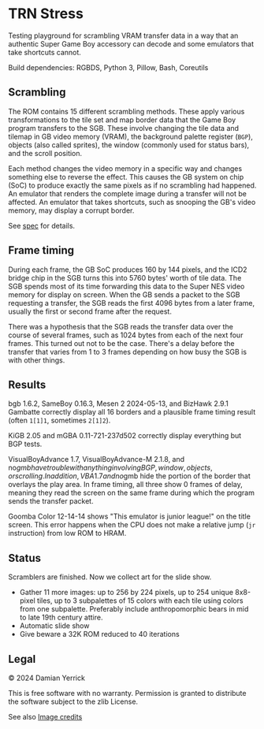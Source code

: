 TRN Stress
==========

Testing playground for scrambling VRAM transfer data in a way that
an authentic Super Game Boy accessory can decode and some emulators
that take shortcuts cannot.

Build dependencies: RGBDS, Python 3, Pillow, Bash, Coreutils

Scrambling
----------

The ROM contains 15 different scrambling methods.  These apply
various transformations to the tile set and map border data that
the Game Boy program transfers to the SGB.  These involve changing
the tile data and tilemap in GB video memory (VRAM), the background
palette register (`BGP`), objects (also called sprites), the window
(commonly used for status bars), and the scroll position.

Each method changes the video memory in a specific way and changes
something else to reverse the effect.  This causes the GB system on
chip (SoC) to produce exactly the same pixels as if no scrambling
had happened.  An emulator that renders the complete image during a
transfer will not be affected.  An emulator that takes shortcuts,
such as snooping the GB's video memory, may display a corrupt border.

See [spec](docs/spec.md) for details.

Frame timing
------------

During each frame, the GB SoC produces 160 by 144 pixels, and the
ICD2 bridge chip in the SGB turns this into 5760 bytes' worth of
tile data.  The SGB spends most of its time forwarding this data to
the Super NES video memory for display on screen.  When the GB sends
a packet to the SGB requesting a transfer, the SGB reads the first
4096 bytes from a later frame, usually the first or second frame
after the request.

There was a hypothesis that the SGB reads the transfer data over the
course of several frames, such as 1024 bytes from each of the next
four frames.  This turned out not to be the case.  There's a delay
before the transfer that varies from 1 to 3 frames depending on how
busy the SGB is with other things.

Results
-------

bgb 1.6.2, SameBoy 0.16.3, Mesen 2 2024-05-13, and BizHawk 2.9.1
Gambatte correctly display all 16 borders and a plausible frame
timing result (often `1[1]1`, sometimes `2[1]2`).

KiGB 2.05 and mGBA 0.11-721-237d502 correctly display everything but
BGP tests.

VisualBoyAdvance 1.7, VisualBoyAdvance-M 2.1.8, and no$gmb have
trouble with anything involving BGP, window, objects, or scrolling.
In addition, VBA 1.7 and no$gmb hide the portion of the border that
overlays the play area.  In frame timing, all three show 0 frames of
delay, meaning they read the screen on the same frame during which
the program sends the transfer packet.

Goomba Color 12-14-14 shows "This emulator is junior league!" on
the title screen.  This error happens when the CPU does not make
a relative jump (`jr` instruction) from low ROM to HRAM.

Status
------

Scramblers are finished.  Now we collect art for the slide show.

- Gather 11 more images: up to 256 by 224 pixels, up to 254 unique
  8x8-pixel tiles, up to 3 subpalettes of 15 colors with each tile
  using colors from one subpalette.  Preferably include
  anthropomorphic bears in mid to late 19th century attire.
- Automatic slide show
- Give beware a 32K ROM reduced to 40 iterations

Legal
-----

© 2024 Damian Yerrick

This is free software with no warranty.  Permission is granted to
distribute the software subject to the zlib License.

See also [Image credits](docs/image_credits.txt)
